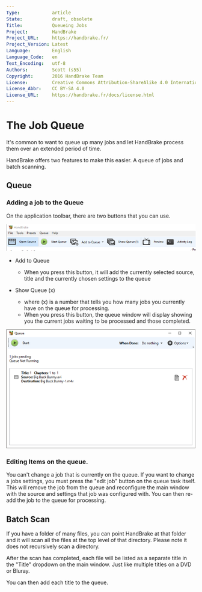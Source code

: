 ```yaml
---
Type:            article
State:           draft, obsolete
Title:           Queueing Jobs
Project:         HandBrake
Project_URL:     https://handbrake.fr/
Project_Version: Latest
Language:        English
Language_Code:   en
Text_Encoding:   utf-8
Authors:         Scott (s55)
Copyright:       2016 HandBrake Team
License:         Creative Commons Attribution-ShareAlike 4.0 International
License_Abbr:    CC BY-SA 4.0
License_URL:     https://handbrake.fr/docs/license.html
---
```


The Job Queue
=============================

It's common to want to queue up many jobs and let HandBrake process them over an extended period of time.

HandBrake offers two features to make this easier.  A queue of jobs and batch scanning.

## Queue

### Adding a job to the Queue

On the application toolbar, there are two buttons that you can use.

![HandBrake app toolbar](../images/windows/add-to-queue.png "HandBrake Toolbar")

- Add to Queue
  - When you press this button, it will add the currently selected source, title and the currently chosen settings to the queue

- Show Queue (x)
  - where (x) is a number that tells you how many jobs you currently have on the queue for processing.
  - When you press this button, the queue window will display showing you the current jobs waiting to be processed and those completed.

![HandBrake queue window](../images/windows/queue.png "HandBrake Queue Window")

### Editing Items on the queue.

You can't change a job that is currently on the queue. If you want to change a jobs settings, you must press the "edit job" button on the queue task itself.
This will remove the job from the queue and reconfigure the main window with the source and settings that job was configured with. 
You can then re-add the job to the queue for processing. 


## Batch Scan

If you have a folder of many files, you can point HandBrake at that folder and it will scan all the files at the top level of that directory. 
Please note it does not recursively scan a directory. 

After the scan has completed, each file will be listed as a separate title in the "Title" dropdown on the main window. Just like multiple titles on a DVD or Bluray. 

You can then add each title to the queue.





